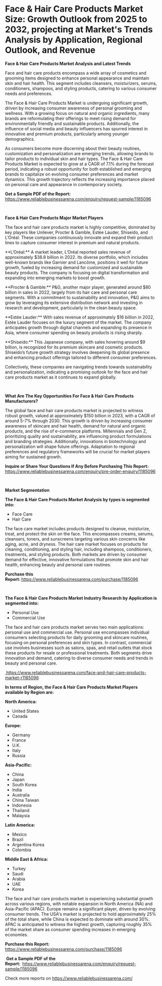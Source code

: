 <p><h1>Face & Hair Care Products Market Size: Growth Outlook from 2025 to 2032, projecting at Market's Trends Analysis by Application, Regional Outlook, and Revenue</h1></p><p><strong>Face & Hair Care Products Market Analysis and Latest Trends</strong></p>
<p><p>Face and hair care products encompass a wide array of cosmetics and grooming items designed to enhance personal appearance and maintain skin and hair health. This segment includes cleansers, moisturizers, serums, conditioners, shampoos, and styling products, catering to various consumer needs and preferences.</p><p>The Face & Hair Care Products Market is undergoing significant growth, driven by increasing consumer awareness of personal grooming and wellness. With a growing focus on natural and organic ingredients, many brands are reformulating their offerings to meet rising demand for environmentally friendly and sustainable products. Additionally, the influence of social media and beauty influencers has spurred interest in innovative and premium products, particularly among younger demographics.</p><p>As consumers become more discerning about their beauty routines, customization and personalization are emerging trends, allowing brands to tailor products to individual skin and hair types. The Face & Hair Care Products Market is expected to grow at a CAGR of 7.1% during the forecast period, indicating a robust opportunity for both established and emerging brands to capitalize on evolving consumer preferences and market dynamics. This growth trajectory reflects the increasing importance placed on personal care and appearance in contemporary society.</p></p>
<p><strong>Get a Sample PDF of the Report:&nbsp;</strong> <a href="https://www.reliablebusinessarena.com/enquiry/request-sample/1185096?utm_campaign=1990&utm_medium=2&utm_source=Github&utm_content=ia&utm_term=11012025&utm_id=face-hair-care-products">https://www.reliablebusinessarena.com/enquiry/request-sample/1185096</a></p>
<p>&nbsp;</p>
<p><strong>Face & Hair Care Products Major Market Players</strong></p>
<p><p>The face and hair care products market is highly competitive, dominated by key players like Unilever, Procter & Gamble, Estée Lauder, Shiseido, and L’Oréal. These companies continuously innovate and expand their product lines to capture consumer interest in premium and natural products.</p><p>**L’Oréal:** A market leader, L’Oréal reported sales revenue of approximately $38.8 billion in 2022. Its diverse portfolio, which includes well-known brands like Garnier and Lancôme, positions it well for future growth, fueled by increasing demand for customized and sustainable beauty products. The company is focusing on digital transformation and expanding into emerging markets to boost growth.</p><p>**Procter & Gamble:** P&G, another major player, generated around $80 billion in sales in 2022, largely from its hair care and personal care segments. With a commitment to sustainability and innovation, P&G aims to grow by leveraging its extensive distribution network and investing in research and development, particularly in the clean beauty space.</p><p>**Estée Lauder:** With sales revenue of approximately $16 billion in 2022, Estée Lauder focuses on the luxury segment of the market. The company anticipates growth through digital channels and expanding its presence in Asia, where consumer spending on beauty products is rising sharply.</p><p>**Shiseido:** This Japanese company, with sales hovering around $9 billion, is recognized for its premium skincare and cosmetic products. Shiseido’s future growth strategy involves deepening its global presence and enhancing product offerings tailored to different consumer preferences.</p><p>Collectively, these companies are navigating trends towards sustainability and personalization, indicating a promising outlook for the face and hair care products market as it continues to expand globally.</p></p>
<p>&nbsp;</p>
<p><strong>What Are The Key Opportunities For Face & Hair Care Products Manufacturers?</strong></p>
<p><p>The global face and hair care products market is projected to witness robust growth, valued at approximately $150 billion in 2023, with a CAGR of around 5-7% through 2030. This growth is driven by increasing consumer awareness of skincare and hair health, demand for natural and organic products, and the rise of e-commerce platforms. Millennials and Gen Z, prioritizing quality and sustainability, are influencing product formulations and branding strategies. Additionally, innovations in biotechnology and personalization will shape future offerings. Adaptation to regional preferences and regulatory frameworks will be crucial for market players aiming for sustained growth.</p></p>
<p><strong>Inquire or Share Your Questions If Any Before Purchasing This Report:</strong> <a href="https://www.reliablebusinessarena.com/enquiry/pre-order-enquiry/1185096?utm_campaign=1990&utm_medium=2&utm_source=Github&utm_content=ia&utm_term=11012025&utm_id=face-hair-care-products">https://www.reliablebusinessarena.com/enquiry/pre-order-enquiry/1185096</a></p>
<p>&nbsp;</p>
<p><strong>Market Segmentation</strong></p>
<p><strong>The Face & Hair Care Products Market Analysis by types is segmented into:</strong></p>
<p><ul><li>Face Care</li><li>Hair Care</li></ul></p>
<p><p>The face care market includes products designed to cleanse, moisturize, treat, and protect the skin on the face. This encompasses creams, serums, cleansers, toners, and sunscreens targeting various skin concerns like aging, acne, and dryness. The hair care market focuses on products for cleaning, conditioning, and styling hair, including shampoos, conditioners, treatments, and styling products. Both markets are driven by consumer demand for effective, innovative formulations that promote skin and hair health, enhancing beauty and personal care routines.</p></p>
<p><strong>Purchase this Report:&nbsp;</strong><a href="https://www.reliablebusinessarena.com/purchase/1185096?utm_campaign=1990&utm_medium=2&utm_source=Github&utm_content=ia&utm_term=11012025&utm_id=face-hair-care-products">https://www.reliablebusinessarena.com/purchase/1185096</a></p>
<p>&nbsp;</p>
<p><strong>The Face & Hair Care Products Market Industry Research by Application is segmented into:</strong></p>
<p><ul><li>Personal Use</li><li>Commercial Use</li></ul></p>
<p><p>The face and hair care products market serves two main applications: personal use and commercial use. Personal use encompasses individual consumers selecting products for daily grooming and skincare routines, focusing on personal preferences and skin types. In contrast, commercial use involves businesses such as salons, spas, and retail outlets that stock these products for resale or professional treatments. Both segments drive innovation and demand, catering to diverse consumer needs and trends in beauty and personal care.</p></p>
<p><a href="https://www.reliablebusinessarena.com/face-and-hair-care-products-market-r1185096?utm_campaign=1990&utm_medium=2&utm_source=Github&utm_content=ia&utm_term=11012025&utm_id=face-hair-care-products">&nbsp;https://www.reliablebusinessarena.com/face-and-hair-care-products-market-r1185096</a></p>
<p><strong>In terms of Region, the Face & Hair Care Products Market Players available by Region are:</strong></p>
<p>
    <p> <strong> North America: </strong>
        <ul>
            <li>United States</li>
            <li>Canada</li>
        </ul>
        </p> 
    <p> <strong> Europe: </strong>
        <ul>
            <li>Germany</li>
            <li>France</li>
            <li>U.K.</li>
            <li>Italy</li>
            <li>Russia</li>
        </ul>
        </p> 
    <p> <strong> Asia-Pacific: </strong>
        <ul>
            <li>China</li>
            <li>Japan</li>
            <li>South Korea</li>
            <li>India</li>
            <li>Australia</li>
            <li>China Taiwan</li>
            <li>Indonesia</li>
            <li>Thailand</li>
            <li>Malaysia</li>
        </ul>
        </p> 
    <p> <strong> Latin America: </strong>
        <ul>
            <li>Mexico</li>
            <li>Brazil</li>
            <li>Argentina Korea</li>
            <li>Colombia</li>
        </ul>
        </p> 
    <p> <strong> Middle East & Africa: </strong>
        <ul>
            <li>Turkey</li>
            <li>Saudi</li>
            <li>Arabia</li>
            <li>UAE</li>
            <li>Korea</li>
        </ul>
    </p>
    </p>
<p><p>The face and hair care products market is experiencing substantial growth across various regions, with notable expansion in North America (NA) and Asia-Pacific (APAC). Europe remains a significant player, driven by evolving consumer trends. The USA's market is projected to hold approximately 25% of the total share, while China is expected to dominate with around 30%. APAC is anticipated to witness the highest growth, capturing roughly 35% of the market share as consumer spending increases in emerging economies.</p></p>
<p><strong>Purchase this Report: </strong><a href="https://www.reliablebusinessarena.com/purchase/1185096?utm_campaign=1990&utm_medium=2&utm_source=Github&utm_content=ia&utm_term=11012025&utm_id=face-hair-care-products">https://www.reliablebusinessarena.com/purchase/1185096</a></p>
<p>&nbsp;<strong>Get a Sample PDF of the Report:&nbsp;&nbsp;</strong><a href="https://www.reliablebusinessarena.com/enquiry/request-sample/1185096?utm_campaign=1990&utm_medium=2&utm_source=Github&utm_content=ia&utm_term=11012025&utm_id=face-hair-care-products">https://www.reliablebusinessarena.com/enquiry/request-sample/1185096</a></p>
<p><strong></strong></p>
<p>Check more reports on <a href="https://www.reliablebusinessarena.com/?utm_campaign=1990&utm_medium=2&utm_source=Github&utm_content=ia&utm_term=11012025&utm_id=face-hair-care-products">https://www.reliablebusinessarena.com/</a></p>